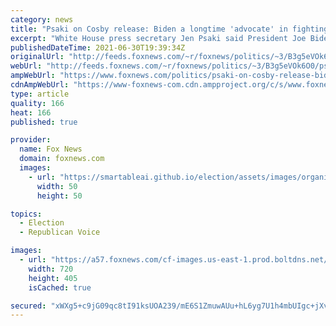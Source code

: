 ```yaml
---
category: news
title: "Psaki on Cosby release: Biden a longtime 'advocate' in fighting 'violence against women'"
excerpt: "White House press secretary Jen Psaki said President Joe Biden remains an “advocate” for survivors of sexual assault following the Pennsylvania Supreme Court's decision to throw out Bill Cosby’s conviction Wednesday."
publishedDateTime: 2021-06-30T19:39:34Z
originalUrl: "http://feeds.foxnews.com/~r/foxnews/politics/~3/B3g5eVOk6O0/psaki-on-cosby-release-biden-a-longtime-advocate-in-fighting-violence-against-women"
webUrl: "http://feeds.foxnews.com/~r/foxnews/politics/~3/B3g5eVOk6O0/psaki-on-cosby-release-biden-a-longtime-advocate-in-fighting-violence-against-women"
ampWebUrl: "https://www.foxnews.com/politics/psaki-on-cosby-release-biden-a-longtime-advocate-in-fighting-violence-against-women.amp"
cdnAmpWebUrl: "https://www-foxnews-com.cdn.ampproject.org/c/s/www.foxnews.com/politics/psaki-on-cosby-release-biden-a-longtime-advocate-in-fighting-violence-against-women.amp"
type: article
quality: 166
heat: 166
published: true

provider:
  name: Fox News
  domain: foxnews.com
  images:
    - url: "https://smartableai.github.io/election/assets/images/organizations/foxnews.com-50x50.jpg"
      width: 50
      height: 50

topics:
  - Election
  - Republican Voice

images:
  - url: "https://a57.foxnews.com/cf-images.us-east-1.prod.boltdns.net/v1/static/694940094001/7c355bc6-23c9-410d-a4b7-ab7092e5a405/2de5fa6c-be65-471c-b285-bb4c499ac0f5/1280x720/match/720/405/image.jpg?ve=1&tl=1"
    width: 720
    height: 405
    isCached: true

secured: "xWXg5+c9jG09qc8tI91ksUOA239/mE6S1ZmuwAUu+hL6yg7U1h4mbUIgc+jXvevmIud/JzVAMHbMeBwVTGW3jZwiLiybVYcjDFdZqmAWfDhSXOqr++JVlVRCu/iBwBXZKSPx2WUy1v4JyqtMuj/rXGnFvinWn8Bmmq35vLzmPphF8VoJMF5nx1gyUW3NdTehTcF3HXxGT9nrmYHsYhQlgQ3R/B72kguxS3XSGfts3ZOvPCqucpWuw+LgMWlv1Q6YV7ftoC2kSe4Xua+vo/28udB1f+imeON9ld+BgrBgCZim3dhjOxdmD8H+5JefdqDp3MCcLdnBStR3lAyfGH9UKYLT4nJaO2IKrS9vDSv5/sc=;5enK+V07avCW/uIvrhncXA=="
---
```


